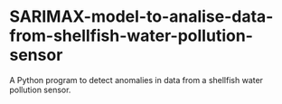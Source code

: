 # SARIMAX-model-to-analise-data-from-shellfish-water-pollution-sensor
A Python program to detect anomalies in data from a shellfish water pollution sensor.
